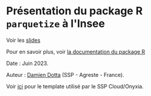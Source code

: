 # Présentation du package R `parquetize` à l'Insee

Voir les [slides](https://ddotta.github.io/parquetize_presentation/)

Pour en savoir plus, voir [la documentation du package R](https://github.com/ddotta/parquetize)

Date : Juin 2023.

Auteur : [Damien Dotta](https://github.com/ddotta) (SSP - Agreste - France).

Voir [ici](https://github.com/InseeFrLab/onyxia-quarto) pour le template utilisé par le SSP Cloud/Onyxia.
